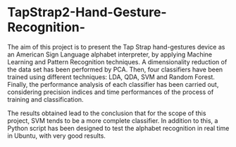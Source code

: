 # TapStrap2-Hand-Gesture-Recognition-

The aim of this project is to present the Tap Strap hand-gestures device as an American Sign Language alphabet interpreter, by applying Machine Learning and Pattern Recognition techniques. A dimensionality reduction of the data set has been performed by PCA. Then, four classifiers have been trained using different techniques: LDA, QDA, SVM and Random Forest. Finally, the performance analysis of each classifier has been carried out, considering precision indices and time performances of the process of training and classification. 

The results obtained lead to the conclusion that for the scope of this project, SVM tends to be a more complete classifier. In addition to this, a Python script has been designed to test the alphabet recognition in real time in Ubuntu, with very good results.
